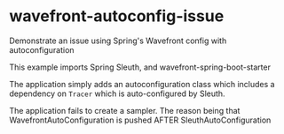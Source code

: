 # wavefront-autoconfig-issue
Demonstrate an issue using Spring's Wavefront config with autoconfiguration

This example imports Spring Sleuth, and wavefront-spring-boot-starter

The application simply adds an autoconfiguration class which includes a dependency on `Tracer` which is auto-configured by Sleuth.

The application fails to create a sampler. The reason being that WavefrontAutoConfiguration is pushed AFTER SleuthAutoConfiguration
